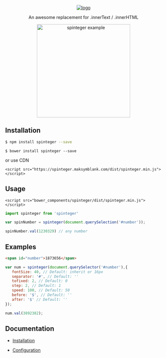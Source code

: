 <p align="center">
  <a href="https://spinteger.maksymblank.com">
    <img src="https://spinteger.maksymblank.com/images/logo.png" alt="logo">
  </a>
</p>

<p align="center">
  An awesome replacement for .innerText / .innerHTML
</p>

<p align="center">
  <img alt="spinteger example" src="https://spinteger.maksymblank.com/images/spinteger_logo.gif" width="300px">
</p>

## Installation

```bash
$ npm install spinteger --save
```

```bower
$ bower install spinteger --save
```

or use CDN

```
<script src="https://spinteger.maksymblank.com/dist/spinteger.min.js"></script>
```

## Usage

```bower
<script src="bower_components/spinteger/dist/spinteger.min.js"></script>
```

```javascript
import spinteger from 'spinteger'

var spinNumber = spinteger(document.querySelection('#number'));

spinNumber.val(1230329) // any number
```

## Examples

```html
<span id="number">1873656</span>
```

```javascript
var num = spinteger(document.querySelector('#number'),{
   fontSize: 40, // Default: inherit or 16px
   separator: '#', // Default: ''
   tofixed: 2, // Default: 0
   step: 2, // Default: 1
   speed: 100, // Default: 50
   before: '$', // Default: ''
   after: '$' // Default: ''
});

num.val(3892382);
```

## Documentation

- [Installation](https://spinteger.maksymblank.com/#install)

- [Configuration](https://spinteger.maksymblank.com/#conf)